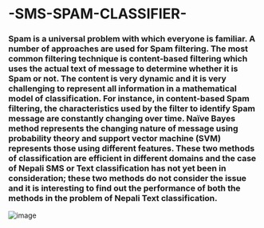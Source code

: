 # -SMS-SPAM-CLASSIFIER-

### Spam is a universal problem with which everyone is familiar. A number of approaches are used for Spam filtering. The most common filtering technique is content-based filtering which uses the actual text of message to determine whether it is Spam or not. The content is very dynamic and it is very challenging to represent all information in a mathematical model of classification. For instance, in content-based Spam filtering, the characteristics used by the filter to identify Spam message are constantly changing over time. Naïve Bayes method represents the changing nature of message using probability theory and support vector machine (SVM) represents those using different features. These two methods of classification are efficient in different domains and the case of Nepali SMS or Text classification has not yet been in consideration; these two methods do not consider the issue and it is interesting to find out the performance of both the methods in the problem of Nepali Text classification. 

   ![image](https://user-images.githubusercontent.com/83132841/156917227-38cc0f66-ea3a-47aa-93d4-23c7f76aa090.png)

